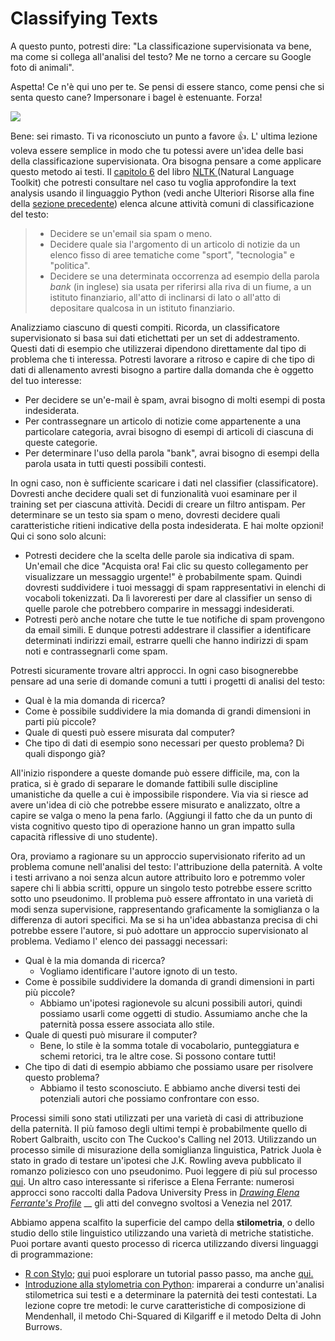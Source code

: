 # Classifying Texts

A questo punto, potresti dire: "La classificazione supervisionata va bene, ma come si collega all'analisi del testo? Me ne torno a cercare su Google foto di animali".&#x20;

Aspetta! Ce n'è qui uno per te. Se pensi di essere stanco, come pensi che si senta questo cane? Impersonare i bagel è estenuante. Forza!

![](../assets/sleepingstarbuck.jpg)

Bene: sei rimasto. Ti va riconosciuto un punto a favore :thumbsup:. L' ultima lezione voleva essere semplice in modo che tu potessi avere un'idea delle basi della classificazione supervisionata. Ora bisogna pensare a come applicare questo metodo ai testi. Il [capitolo 6](https://www.nltk.org/book/ch06.html)  del libro [NLTK ](https://www.nltk.org/)(Natural Language Toolkit) che potresti consultare nel caso tu voglia approfondire la text analysis usando il linguaggio Python (vedi anche Ulteriori Risorse alla fine della [sezione precedente](supervised-classifiers.md)) elenca alcune attività comuni di classificazione del testo:

> * Decidere se un'email sia spam o meno.
> * Decidere quale sia l'argomento di un articolo di notizie da un elenco fisso di aree tematiche come "sport", "tecnologia" e "politica".&#x20;
> * Decidere se una determinata occorrenza ad esempio della parola _bank_ (in inglese) sia usata per riferirsi alla riva di un fiume, a un istituto finanziario, all'atto di inclinarsi di lato o all'atto di depositare qualcosa in un istituto finanziario.

Analizziamo ciascuno di questi compiti. Ricorda, un classificatore supervisionato si basa sui dati etichettati per un set di addestramento. Questi dati di esempio che utilizzerai dipendono direttamente dal tipo di problema che ti interessa. Potresti lavorare a ritroso e capire di che tipo di dati di allenamento avresti bisogno a partire dalla domanda che è oggetto del tuo interesse:

* Per decidere se un'e-mail è spam, avrai bisogno di molti esempi di posta indesiderata.&#x20;
* Per contrassegnare un articolo di notizie come appartenente a una particolare categoria, avrai bisogno di esempi di articoli di ciascuna di queste categorie.&#x20;
* Per determinare l'uso della parola "bank", avrai bisogno di esempi della parola usata in tutti questi possibili contesti.

In ogni caso, non è sufficiente scaricare i dati nel classifier (classificatore). Dovresti anche decidere quali set di funzionalità vuoi esaminare per il training set per ciascuna attività. Decidi di creare un filtro antispam. Per determinare se un testo sia spam o meno, dovresti decidere quali caratteristiche ritieni indicative della posta indesiderata. E hai molte opzioni! Qui ci sono solo alcuni:

* Potresti decidere che la scelta delle parole sia indicativa di spam. Un'email che dice "Acquista ora! Fai clic su questo collegamento per visualizzare un messaggio urgente!" è probabilmente spam. Quindi dovresti suddividere i tuoi messaggi di spam rappresentativi in elenchi di vocaboli tokenizzati. Da lì lavoreresti per dare al classifier un senso di quelle parole che potrebbero comparire in messaggi indesiderati.&#x20;
* Potresti però anche notare che tutte le tue notifiche di spam provengono da email simili. E dunque potresti addestrare il classifier a identificare determinati indirizzi email, estrarre quelli che hanno indirizzi di spam noti e contrassegnarli come spam.

Potresti sicuramente trovare altri approcci. In ogni caso bisognerebbe pensare ad una serie di domande comuni a tutti i progetti di analisi del testo:

* Qual è la mia domanda di ricerca?&#x20;
* Come è possibile suddividere la mia domanda di grandi dimensioni in parti più piccole?&#x20;
* Quale di questi può essere misurata dal computer?&#x20;
* Che tipo di dati di esempio sono necessari per questo problema? Di quali dispongo già?

All'inizio rispondere a queste domande può essere difficile, ma, con la pratica, si è grado di separare le domande fattibili sulle discipline umanistiche da quelle a cui è impossibile rispondere. Via via si riesce ad avere un'idea di ciò che potrebbe essere misurato e analizzato, oltre a capire se valga o meno la pena farlo. (Aggiungi il fatto che da un punto di vista cognitivo questo tipo di operazione hanno un gran impatto sulla capacità riflessive di uno studente).

Ora, proviamo a ragionare su un approccio supervisionato riferito ad un problema comune nell'analisi del testo: l'attribuzione della paternità. A volte i testi arrivano a noi senza alcun autore attribuito loro e potremmo voler sapere chi li abbia scritti, oppure un singolo testo potrebbe essere scritto sotto uno pseudonimo. Il problema può essere affrontato in una varietà di modi senza supervisione, rappresentando graficamente la somiglianza o la differenza di autori specifici. Ma se si ha un'idea abbastanza precisa di chi potrebbe essere l'autore, si può adottare un approccio supervisionato al problema. Vediamo l' elenco dei passaggi necessari:

* Qual è la mia domanda di ricerca?
  * Vogliamo identificare l'autore ignoto di un testo.
* Come è possibile suddividere la domanda di grandi dimensioni in parti più piccole?
  * Abbiamo un'ipotesi ragionevole su alcuni possibili autori, quindi possiamo usarli come oggetti di studio. Assumiamo anche che la paternità possa essere associata allo stile.
* Quale di questi può misurare il computer?
  * Bene, lo stile è la somma totale di vocabolario, punteggiatura e schemi retorici, tra le altre cose. Si possono contare tutti!
* Che tipo di dati di esempio abbiamo che possiamo usare per risolvere questo problema?
  * Abbiamo il testo sconosciuto. E abbiamo anche diversi testi dei potenziali autori che possiamo confrontare con esso.

Processi simili sono stati utilizzati per una varietà di casi di attribuzione della paternità. Il più famoso degli ultimi tempi è probabilmente quello di Robert Galbraith, uscito con The Cuckoo's Calling nel 2013. Utilizzando un processo simile di misurazione della somiglianza linguistica, Patrick Juola è stato in grado di testare un'ipotesi che J.K. Rowling aveva pubblicato il romanzo poliziesco con uno pseudonimo. Puoi leggere di più sul processo [qui](https://www.scientificamerican.com/article/how-a-computer-program-helped-show-jk-rowling-write-a-cuckoos-calling/).  Un altro caso interessante si riferisce a Elena Ferrante: numerosi approcci sono raccolti dalla Padova University Press in [_Drawing Elena Ferrante's Profile_](http://www.padovauniversitypress.it/system/files/preview/9788869381300.pdf) __ gli atti del convegno svoltosi a Venezia nel 2017.

Abbiamo appena scalfito la superficie del campo della **stilometria**, o dello studio dello stile linguistico utilizzando una varietà di metriche statistiche. Puoi portare avanti questo processo di ricerca utilizzando diversi linguaggi di programmazione:

* [R con Stylo](https://computationalstylistics.github.io/); [qui](https://computationalstylistics.github.io/stylo\_nutshell/) puoi esplorare un tutorial passo passo, ma anche [qui.](http://dh2013.unl.edu/abstracts/ab-136.html)
* [Introduzione alla stylometria con Python](https://programminghistorian.org/en/lessons/introduction-to-stylometry-with-python): imparerai a condurre un'analisi stilometrica sui testi e a determinare la paternità dei testi contestati. La lezione copre tre metodi: le curve caratteristiche di composizione di Mendenhall, il metodo Chi-Squared di Kilgariff e il metodo Delta di John Burrows.
